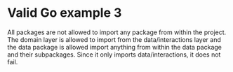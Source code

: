 # Valid Go example 3

All packages are not allowed to import any package from within the project.
The domain layer is allowed to import from the data/interactions layer and the
data package is allowed import anything from within the data package and their
subpackages. Since it only imports data/interactions, it does not fail.
